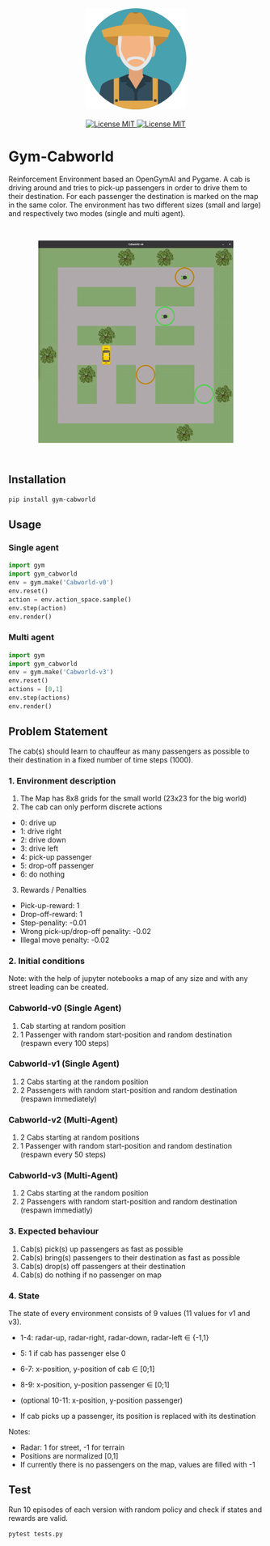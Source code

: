 <div align="center">
		<img width="auto" height="200px" src="assets/icon.png">
</div>

<br/>
<div align="center">
	<a href="https://opensource.org/licenses/MIT">
		<img alt="License MIT" src="https://img.shields.io/badge/build-passing-success">
	</a>
	<a href="https://opensource.org/licenses/MIT">
		<img alt="License MIT" src="https://img.shields.io/badge/License-MIT-yellow.svg">
	</a>
</div>

<p>
</p>

# Gym-Cabworld

Reinforcement Environment based an OpenGymAI and Pygame. 
A cab is driving around and tries to pick-up passengers in order to drive them to their destination. For each passenger the destination is marked on the map in the same color.
The environment has two different sizes (small and large) and respectively two modes (single and multi agent).

<br>
<p>
	<div align="center">
		<img width="auto" height="400px" src="assets/demo_small.gif" align="center">
	</div>
</p>
<br>


## Installation 

```bash
pip install gym-cabworld
```

## Usage
### Single agent
```python
import gym 
import gym_cabworld 
env = gym.make('Cabworld-v0')
env.reset()
action = env.action_space.sample()
env.step(action)
env.render()
```

### Multi agent
```python
import gym 
import gym_cabworld 
env = gym.make('Cabworld-v3')
env.reset()
actions = [0,1]
env.step(actions)
env.render()
```

## Problem Statement

The cab(s) should learn to chauffeur as many passengers as possible to their destination in a fixed number of time steps (1000).

### 1. Environment description
1. The Map has 8x8 grids for the small world (23x23 for the big world)
2. The cab can only perform discrete actions
* 0: drive up 
* 1: drive right 
* 2: drive down 
* 3: drive left 
* 4: pick-up passenger
* 5: drop-off passenger
* 6: do nothing 
3. Rewards / Penalties
* Pick-up-reward: 1 
* Drop-off-reward: 1
* Step-penality: -0.01
* Wrong pick-up/drop-off penality: -0.02
* Illegal move penalty: -0.02

### 2. Initial conditions

Note: with the help of jupyter notebooks a map of any size and with any street leading can be created.

### Cabworld-v0 (Single Agent)
1. Cab starting at random position
2. 1 Passenger with random start-position and random destination (respawn every 100 steps)

### Cabworld-v1 (Single Agent)
1. 2 Cabs starting at the random position
2. 2 Passengers with random start-position and random destination (respawn immediately)

### Cabworld-v2 (Multi-Agent)
1. 2 Cabs starting at random positions
2. 1 Passenger with random start-position and random destination (respawn every 50 steps)

### Cabworld-v3 (Multi-Agent)
1. 2 Cabs starting at the random position
2. 2 Passengers with random start-position and random destination (respawn immediatly)

### 3. Expected behaviour
1. Cab(s) pick(s) up passengers as fast as possible 
2. Cab(s) bring(s) passengers to their destination as fast as possible
3. Cab(s) drop(s) off passengers at their destination
4. Cab(s) do nothing if no passenger on map

### 4. State 

The state of every environment consists of 9 values (11 values for v1 and v3). 
* 1-4: radar-up, radar-right, radar-down, radar-left &#8712; {-1,1}
* 5: 1 if cab has passenger else 0
* 6-7: x-position, y-position of cab &#8712; [0;1]
* 8-9: x-position, y-position passenger &#8712; [0;1]
* (optional 10-11: x-position, y-position passenger)

* If cab picks up a passenger, its position is replaced with its destination

Notes: 
* Radar: 1 for street, -1 for terrain
* Positions are normalized [0,1]
* If currently there is no passengers on the map, values are filled with -1

## Test 
Run 10 episodes of each version with random policy and check if states and rewards are valid.
```bash 
pytest tests.py
```
